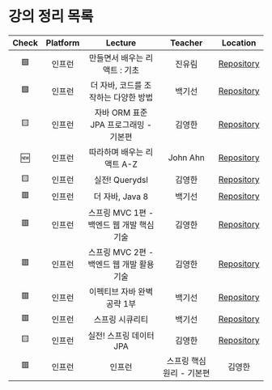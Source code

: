 # 강의 정리 목록

<div align=center>

| Check | Platform |            Lecture            | Teacher |                          Location                          |
| :---: | :------: | :---------------------------: | :-----: | :--------------------------------------------------------: |
| 🟩 | 인프런 | 만들면서 배우는 리액트 : 기초 | 진유림 | [Repository](https://github.com/ju-learning/making-learning-react-basic) |
| 🟩 | 인프런 | 더 자바, 코드를 조작하는 다양한 방법 | 백기선 | [Repository](https://github.com/ju-learning/the-java-code-manipulation) |
| 🟨 | 인프런 | 자바 ORM 표준 JPA 프로그래밍 - 기본편 | 김영한 | [Repository](https://github.com/ju-learning/ORM-JPA-Basic) |
| 🆕 | 인프런 | 따라하며 배우는 리액트 A-Z | John Ahn | [Repository](https://github.com/ju-learning/react-A-Z-to-learn-by-following) |
| 🟨 | 인프런 | 실전! Querydsl | 김영한 | [Repository](https://github.com/ju-learning/querydsl-practical) |
| 🟥 | 인프런 | 더 자바, Java 8 | 백기선 | [Repository](https://github.com/ju-learning/the-java-java8) |
| 🟥 | 인프런 | 스프링 MVC 1편 - 백엔드 웹 개발 핵심 기술 | 김영한 | [Repository](https://github.com/ju-learning/spring-mvc-1) |
| 🟥 | 인프런 | 스프링 MVC 2편 - 백엔드 웹 개발 활용 기술 | 김영한 | [Repository](https://github.com/ju-learning/spring-mvc-2) |
| 🟥 | 인프런 | 이펙티브 자바 완벽 공략 1부 | 백기선 | [Repository](https://github.com/ju-learning/effective-java-1) |
| 🟥 | 인프런 | 스프링 시큐리티 | 백기선 | [Repository](https://github.com/ju-learning/baekkiseon-spring-security) |
| 🟨 | 인프런 | 실전! 스프링 데이터 JPA | 김영한 | [Repository](https://github.com/ju-learning/spring-data-jpa-practical) |
| 🟥 | 인프런 | 인프런 | 스프링 핵심 원리 - 기본편 | 김영한 | [Repository](https://github.com/ju-learning/spring-core-principle-basic) |

</div>

<!--

**Here are some ideas to get you started:**

🙋‍♀️ A short introduction - what is your organization all about?
🌈 Contribution guidelines - how can the community get involved?
👩‍💻 Useful resources - where can the community find your docs? Is there anything else the community should know?
🍿 Fun facts - what does your team eat for breakfast?
🧙 Remember, you can do mighty things with the power of [Markdown](https://docs.github.com/github/writing-on-github/getting-started-with-writing-and-formatting-on-github/basic-writing-and-formatting-syntax)
-->
